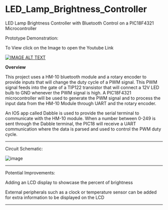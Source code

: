 # LED_Lamp_Brightness_Controller
LED Lamp Brightness Controller with Bluetooth Control on a PIC18F4321 Microcontroller

Prototype Demonstration:

To View click on the Image to open the Youtube Link

[![IMAGE ALT TEXT](http://img.youtube.com/vi/xRQ9Ijzu4HU/0.jpg)](http://www.youtube.com/watch?v=xRQ9Ijzu4HU)

**Overview**

This project uses a HM-10 bluetooth module and a rotary encoder to provide inputs that will change the duty cycle of a PWM signal. This PWM signal feeds into the gate of a TIP122 transistor that will connect a 12V LED bulb to GND whenever the PWM signal is high.
A PIC18F4321 microcontroller will be used to generate the PWM signal and to process the input data from the HM-10 Module through UART and the rotary encoder.

An IOS app called Dabble is used to provide the serial terminal to communicate with the HM-10 module. When a number between 0-249 is sent through the Dabble terminal, the PIC18 will receive a UART communication where the data is parsed and used to control the PWM duty cycle.

****

Circuit Schematic:

![image](https://github.com/pileofhay/LED_Lamp_Brightness_Controller/assets/130268332/644c8cd1-9ff5-4e48-b362-1df7766c0853)


****

Potential Improvements:

Adding an LCD display to showcase the percent of brightness

External peripherals such as a clock or temperature sensor can be added for extra information to be displayed on the LCD

****

